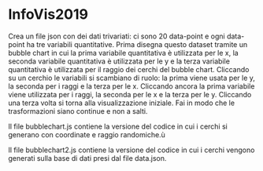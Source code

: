 # InfoVis2019

Crea un file json con dei dati trivariati: ci sono 20 data-point e ogni
data-point ha tre variabili quantitative. Prima disegna questo dataset
tramite un bubble chart in cui la prima variabile quantitativa è
utilizzata per le x, la seconda variabile quantitativa è utilizzata per
le y e la terza variabile quantitativa è utilizzata per il raggio dei
cerchi del bubble chart. Cliccando su un cerchio le variabili si
scambiano di ruolo: la prima viene usata per le y, la seconda per i
raggi e la terza per le x. Cliccando ancora la prima variabile viene
utilizzata per i raggi, la seconda per le x e la terza per le y.
Cliccando una terza volta si torna alla visualizzazione iniziale. Fai in
modo che le trasformazioni siano continue e non a salti.

Il file bubblechart.js contiene la versione del codice in cui i cerchi si generano con coordinate e raggio randomiche.ù

Il file bubblechart2.js contiene la versione del codice in cui i cerchi vengono generati sulla base di dati presi dal file data.json.
